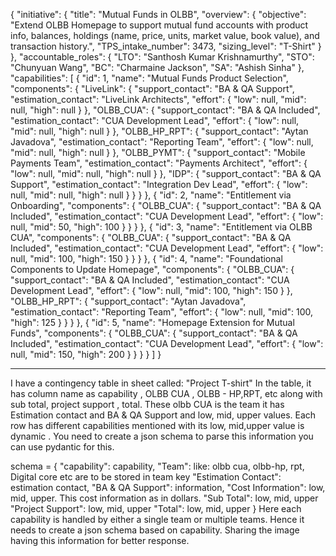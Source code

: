 {
  "initiative": {
    "title": "Mutual Funds in OLBB",
    "overview": {
      "objective": "Extend OLBB Homepage to support mutual fund accounts with product info, balances, holdings (name, price, units, market value, book value), and transaction history.",
      "TPS_intake_number": 3473,
      "sizing_level": "T-Shirt"
    }
  },
  "accountable_roles": {
    "LTO": "Santhosh Kumar Krishnamurthy",
    "STO": "Chunyuan Wang",
    "BC": "Charmaine Jackson",
    "SA": "Ashish Sinha"
  },
  "capabilities": [
    {
      "id": 1,
      "name": "Mutual Funds Product Selection",
      "components": {
        "LiveLink": {
          "support_contact": "BA & QA Support",
          "estimation_contact": "LiveLink Architects",
          "effort": { "low": null, "mid": null, "high": null }
        },
        "OLBB_CUA": {
          "support_contact": "BA & QA Included",
          "estimation_contact": "CUA Development Lead",
          "effort": { "low": null, "mid": null, "high": null }
        },
        "OLBB_HP_RPT": {
          "support_contact": "Aytan Javadova",
          "estimation_contact": "Reporting Team",
          "effort": { "low": null, "mid": null, "high": null }
        },
        "OLBB_PYMT": {
          "support_contact": "Mobile Payments Team",
          "estimation_contact": "Payments Architect",
          "effort": { "low": null, "mid": null, "high": null }
        },
        "IDP": {
          "support_contact": "BA & QA Support",
          "estimation_contact": "Integration Dev Lead",
          "effort": { "low": null, "mid": null, "high": null }
        }
      }
    },
    {
      "id": 2,
      "name": "Entitlement via Onboarding",
      "components": {
        "OLBB_CUA": {
          "support_contact": "BA & QA Included",
          "estimation_contact": "CUA Development Lead",
          "effort": { "low": null, "mid": 50, "high": 100 }
        }
      }
    },
    {
      "id": 3,
      "name": "Entitlement via OLBB CUA",
      "components": {
        "OLBB_CUA": {
          "support_contact": "BA & QA Included",
          "estimation_contact": "CUA Development Lead",
          "effort": { "low": null, "mid": 100, "high": 150 }
        }
      }
    },
    {
      "id": 4,
      "name": "Foundational Components to Update Homepage",
      "components": {
        "OLBB_CUA": {
          "support_contact": "BA & QA Included",
          "estimation_contact": "CUA Development Lead",
          "effort": { "low": null, "mid": 100, "high": 150 }
        },
        "OLBB_HP_RPT": {
          "support_contact": "Aytan Javadova",
          "estimation_contact": "Reporting Team",
          "effort": { "low": null, "mid": 100, "high": 125 }
        }
      }
    },
    {
      "id": 5,
      "name": "Homepage Extension for Mutual Funds",
      "components": {
        "OLBB_CUA": {
          "support_contact": "BA & QA Included",
          "estimation_contact": "CUA Development Lead",
          "effort": { "low": null, "mid": 150, "high": 200 }
        }
      }
    }
  ]
}

-----------------------------------------------------------------------------------------------
I have a contingency table in sheet called: "Project T-shirt"
In the table, it has column name as capability , OLBB CUA , OLBB - HP,RPT, etc along with sub total, project support , total. 
These olbb CUA is the team it has Estimation contact and BA & QA Support and low, mid, upper values. Each row has different capabilities mentioned with its
low, mid,upper value is dynamic .
You need to create a json schema to parse this information you can use pydantic for this.

schema = {  "capability": capability,
            "Team": like: olbb cua, olbb-hp, rpt, Digital core etc are to be stored in team key
            "Estimation Contact": estimation contact,
            "BA & QA Support": information,
            "Cost Information": low, mid, upper. This cost information as in dollars.
	    "Sub Total": low, mid, upper
	    "Project Support": low, mid, upper
	    "Total": low, mid, upper
        }
Here each capability is handled by either a single team or multiple teams. Hence it needs to create a json schema based on capability.
Sharing the image having this information for better response.
